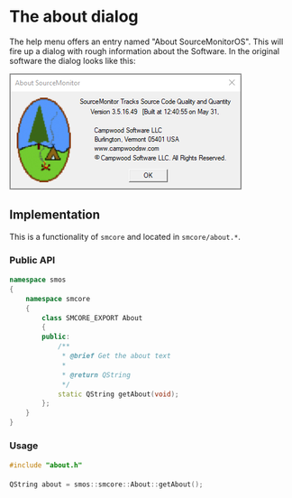 # The about dialog

The help menu offers an entry named "About SourceMonitorOS". This will fire up a dialog with rough information about the Software. In the original software the dialog looks like this:

![SourceMonitor About Dialog][smabout]

## Implementation

This is a functionality of `smcore` and located in `smcore/about.*`.

### Public API

```c++
namespace smos
{
    namespace smcore
    {
        class SMCORE_EXPORT About
        {
        public:
            /**
             * @brief Get the about text
             *
             * @return QString
             */
            static QString getAbout(void);
        };
    }
}

```

### Usage

```c++
#include "about.h"

QString about = smos::smcore::About::getAbout();
```

[smabout]: ./About%20SourceMonitor.png

